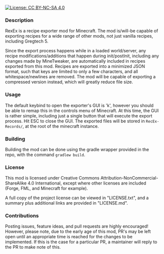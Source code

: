 [![License: CC BY-NC-SA 4.0](https://licensebuttons.net/l/by-nc-sa/4.0/80x15.png)](https://creativecommons.org/licenses/by-nc-sa/4.0/)
### Description
RexEx is a recipe exporter mod for Minecraft. The mod is/will-be capable of exporting recipes for a wide range of other mods, not just vanilla recipes, including Gregtech 5.

Since the export process happens while in a loaded world/server, any recipe modifications/additions that happen during init/postInit, including any changes made by MineTweaker, are automatically included in recipes exported from this mod. Recipes are exported into a minimized JSON format, such that keys are limited to only a few characters, and all whitespace/newlines are removed. The mod will be capable of exporting a compressed version instead, which will greatly reduce file size.

### Usage
The default keybind to open the exporter's GUI is 'k', however you should be able to remap this in the controls menu of Minecraft. At this time, the GUI is rather simple, including just a single button that will execute the export process. Hit ESC to close the GUI. The exported files will be stored in `RecEx-Records/`, at the root of the minecraft instance.

### Building
Building the mod can be done using the gradle wrapper provided in the repo, with the command `gradlew build`.

### License
This mod is licensed under Creative Commons Attribution-NonCommercial-ShareAlike 4.0 International, except where other licenses are included (Forge, FML, and Minecraft for example).

A full copy of the project license can be viewed in "LICENSE.txt", and a summary plus additional links are provided in "LICENSE.md".

### Contributions
Posting issues, feature ideas, and pull requests are highly encouraged! However, please note, due to the early age of this mod, PR's may be left open until an appropriate time is reached for the changes to be implemented. If this is the case for a particular PR, a maintainer will reply to the PR to make note of this.